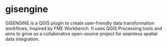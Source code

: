 # gisengine
GISENGINE is a QGIS plugin to create user-friendly data transformation workflows, inspired by FME Workbench. It uses QGIS Processing tools and aims to grow as a collaborative open-source project for seamless spatial data integration.

